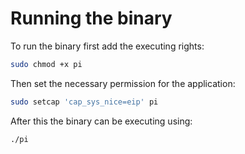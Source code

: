 # Running the binary

To run the binary first add the executing rights:
```bash
sudo chmod +x pi
```
Then set the necessary permission for the application:
```bash
sudo setcap 'cap_sys_nice=eip' pi
```
After this the binary can be executing using:
```bash
./pi
```